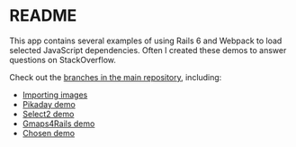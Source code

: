 # README

This app contains several examples of using Rails 6 and Webpack to load selected JavaScript dependencies. Often I created these demos to answer questions on StackOverflow.

Check out the [branches in the main repository](https://github.com/rossta/rails6-webpacker-demo/branches), including:

* [Importing images](https://github.com/rossta/rails6-webpacker-demo/tree/example/images)
* [Pikaday demo](https://github.com/rossta/rails6-webpacker-demo/tree/example/pikaday)
* [Select2 demo](https://github.com/rossta/rails6-webpacker-demo/tree/example/select2)
* [Gmaps4Rails demo](https://github.com/rossta/rails6-webpacker-demo/tree/example/gmaps4rails)
* [Chosen demo](https://github.com/rossta/rails6-webpacker-demo/tree/example/chosen)
